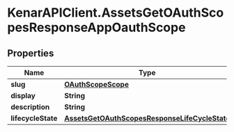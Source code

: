 # KenarAPIClient.AssetsGetOAuthScopesResponseAppOauthScope

## Properties

Name | Type | Description | Notes
------------ | ------------- | ------------- | -------------
**slug** | [**OAuthScopeScope**](OAuthScopeScope.md) |  | [optional] 
**display** | **String** |  | [optional] 
**description** | **String** |  | [optional] 
**lifecycleState** | [**AssetsGetOAuthScopesResponseLifeCycleState**](AssetsGetOAuthScopesResponseLifeCycleState.md) |  | [optional] 


